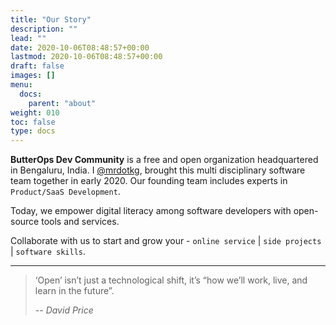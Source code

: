 ```yaml
---
title: "Our Story"
description: ""
lead: ""
date: 2020-10-06T08:48:57+00:00
lastmod: 2020-10-06T08:48:57+00:00
draft: false
images: []
menu:
  docs:
    parent: "about"
weight: 010
toc: false
type: docs
---
```


**ButterOps Dev Community** is a free and open organization headquartered in Bengaluru, India. I [@mrdotkg](https://www.github.com/mrdotkg), brought this multi disciplinary software team together in early 2020. Our founding team includes experts in `Product/SaaS Development`.

Today, we empower digital literacy among software developers with open-source tools and services.

Collaborate with us to start and grow your - `online service` | `side projects` | `software skills`.

<hr>

> ‘Open’ isn’t just a technological shift, it’s “how we’ll work, live, and learn in the future”.
>
> -- <cite>David Price</cite>